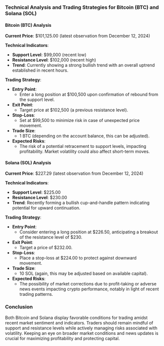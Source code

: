 ### Technical Analysis and Trading Strategies for Bitcoin (BTC) and Solana (SOL)

#### Bitcoin (BTC) Analysis
**Current Price**: $101,125.00 (latest observation from December 12, 2024)

**Technical Indicators**:
- **Support Level**: $99,000 (recent low)
- **Resistance Level**: $102,000 (recent high)
- **Trend**: Currently showing a strong bullish trend with an overall uptrend established in recent hours.

**Trading Strategy**:
- **Entry Point**: 
  - Enter a long position at $100,500 upon confirmation of rebound from the support level.
- **Exit Point**: 
  - Target price at $102,500 (a previous resistance level).
- **Stop-Loss**: 
  - Set at $99,500 to minimize risk in case of unexpected price movement.
- **Trade Size**: 
  - 1 BTC (depending on the account balance, this can be adjusted).
- **Expected Risks**: 
  - The risk of a potential retracement to support levels, impacting profitability. Market volatility could also affect short-term moves.

#### Solana (SOL) Analysis
**Current Price**: $227.29 (latest observation from December 12, 2024)

**Technical Indicators**:
- **Support Level**: $225.00
- **Resistance Level**: $230.00
- **Trend**: Recently forming a bullish cup-and-handle pattern indicating potential for upward continuation.

**Trading Strategy**:
- **Entry Point**: 
  - Consider entering a long position at $226.50, anticipating a breakout of the resistance level of $230.
- **Exit Point**: 
  - Target a price of $232.00.
- **Stop-Loss**: 
  - Place a stop-loss at $224.00 to protect against downward movement.
- **Trade Size**: 
  - 10 SOL (again, this may be adjusted based on available capital).
- **Expected Risks**: 
  - The possibility of market corrections due to profit-taking or adverse news events impacting crypto performance, notably in light of recent trading patterns.

### Conclusion
Both Bitcoin and Solana display favorable conditions for trading amidst recent market sentiment and indicators. Traders should remain mindful of support and resistance levels while actively managing risks associated with volatility. Keeping an eye on broader market conditions and news updates is crucial for maximizing profitability and protecting capital.
